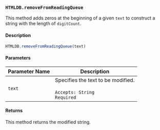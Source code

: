 ### `HTMLDB.removeFromReadingQueue`

This method adds zeros at the beginning of a given `text` to construct a string with the length of `digitCount`.

#### Description

```javascript
HTMLDB.removeFromReadingQueue(text)
```

#### Parameters

| Parameter Name             | Description                               |
| -------------------------- | ----------------------------------------- |
| `text` | Specifies the text to be modified.<br><br>`Accepts: String`<br>`Required` |

#### Returns

This method returns the modified string.